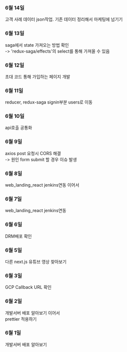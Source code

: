 ### 6월 14일
고객 사례 데이터 json작업. 기존 데이터 정리해서 마케팅에 넘기기

### 6월 13일
saga에서 state 가져오는 방법 확인  
-> 'redux-saga/effects'의 select를 통해 가져올 수 있음

### 6월 12일
초대 코드 통해 가입하는 페이지 개발

### 6월 11일
reducer, redux-saga signin부분 users로 이동

### 6월 10일
api호출 공통화

### 6월 9일
axios post 요청시 CORS 해결  
-> 원인 form submit 할 경우 이슈 발생

### 6월 8일
web_landing_react jenkins연동 이어서

### 6월 7일
web_landing_react jenkins연동

### 6월 6일
DRM배포 확인

### 6월 5일
다른 next.js 유튜브 영상 찾아보기

### 6월 3일
GCP Callback URL 확인

### 6월 2일
개발서버 배포 알아보기 이어서  
prettier 적용하기

### 6월 1일
개발서버 배포 알아보기

